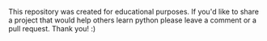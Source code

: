 This repository was created for educational purposes. If you'd like to share a project that would help others learn python please leave a comment or a pull request. Thank you! :) 